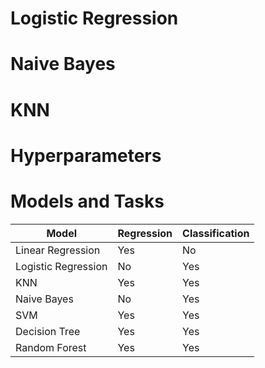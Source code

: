 # Logistic Regression
# Naive Bayes
# KNN
# Hyperparameters

# Models and Tasks
| **Model**           | **Regression** | **Classification** |
|---------------------|----------------|--------------------|
| Linear Regression   | Yes            | No                 |
| Logistic Regression | No             | Yes                |
| KNN                 | Yes            | Yes                |
| Naive Bayes         | No             | Yes                |
| SVM                 | Yes            | Yes                |
| Decision Tree       | Yes            | Yes                |
| Random Forest       | Yes            | Yes                |